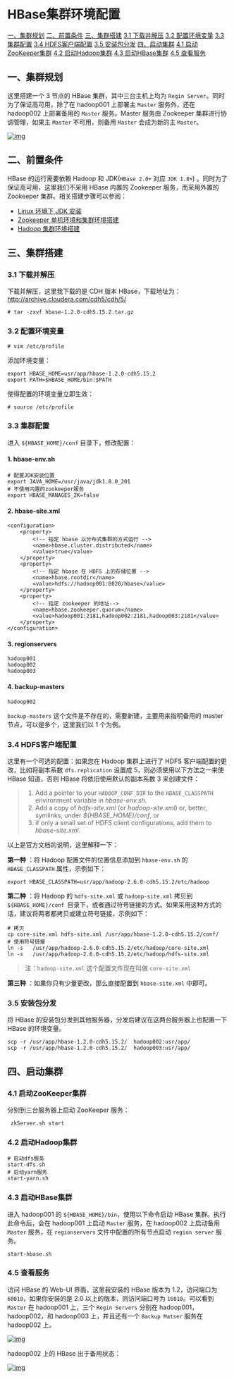 # HBase集群环境配置

[一、集群规划](https://github.com/heibaiying/BigData-Notes/blob/master/notes/installation/HBase集群环境搭建.md#一集群规划)
[二、前置条件](https://github.com/heibaiying/BigData-Notes/blob/master/notes/installation/HBase集群环境搭建.md#二前置条件)
[三、集群搭建](https://github.com/heibaiying/BigData-Notes/blob/master/notes/installation/HBase集群环境搭建.md#三集群搭建)
    [3.1 下载并解压](https://github.com/heibaiying/BigData-Notes/blob/master/notes/installation/HBase集群环境搭建.md#31-下载并解压)
    [3.2 配置环境变量](https://github.com/heibaiying/BigData-Notes/blob/master/notes/installation/HBase集群环境搭建.md#32-配置环境变量)
    [3.3 集群配置](https://github.com/heibaiying/BigData-Notes/blob/master/notes/installation/HBase集群环境搭建.md#33-集群配置)
    [3.4 HDFS客户端配置](https://github.com/heibaiying/BigData-Notes/blob/master/notes/installation/HBase集群环境搭建.md#34-HDFS客户端配置)
    [3.5 安装包分发](https://github.com/heibaiying/BigData-Notes/blob/master/notes/installation/HBase集群环境搭建.md#35-安装包分发)
[四、启动集群](https://github.com/heibaiying/BigData-Notes/blob/master/notes/installation/HBase集群环境搭建.md#四启动集群)
    [4.1 启动ZooKeeper集群](https://github.com/heibaiying/BigData-Notes/blob/master/notes/installation/HBase集群环境搭建.md#41-启动ZooKeeper集群)
    [4.2 启动Hadoop集群](https://github.com/heibaiying/BigData-Notes/blob/master/notes/installation/HBase集群环境搭建.md#42-启动Hadoop集群)
    [4.3 启动HBase集群](https://github.com/heibaiying/BigData-Notes/blob/master/notes/installation/HBase集群环境搭建.md#43-启动HBase集群)
    [4.5 查看服务](https://github.com/heibaiying/BigData-Notes/blob/master/notes/installation/HBase集群环境搭建.md#45-查看服务)

## 一、集群规划

这里搭建一个 3 节点的 HBase 集群，其中三台主机上均为 `Regin Server`。同时为了保证高可用，除了在 hadoop001 上部署主 `Master` 服务外，还在 hadoop002 上部署备用的 `Master` 服务。Master 服务由 Zookeeper 集群进行协调管理，如果主 `Master` 不可用，则备用 `Master` 会成为新的主 `Master`。

[![img](https://camo.githubusercontent.com/b72f7a1904af343ecf5ce521abf33286332b132d/68747470733a2f2f67697465652e636f6d2f68656962616979696e672f426967446174612d4e6f7465732f7261772f6d61737465722f70696374757265732f6862617365e99b86e7bea4e8a784e588922e706e67)](https://camo.githubusercontent.com/b72f7a1904af343ecf5ce521abf33286332b132d/68747470733a2f2f67697465652e636f6d2f68656962616979696e672f426967446174612d4e6f7465732f7261772f6d61737465722f70696374757265732f6862617365e99b86e7bea4e8a784e588922e706e67)

## 二、前置条件

HBase 的运行需要依赖 Hadoop 和 JDK(`HBase 2.0+` 对应 `JDK 1.8+`) 。同时为了保证高可用，这里我们不采用 HBase 内置的 Zookeeper 服务，而采用外置的 Zookeeper 集群。相关搭建步骤可以参阅：

- [Linux 环境下 JDK 安装](https://github.com/heibaiying/BigData-Notes/blob/master/notes/installation/Linux下JDK安装.md)
- [Zookeeper 单机环境和集群环境搭建](https://github.com/heibaiying/BigData-Notes/blob/master/notes/installation/Zookeeper单机环境和集群环境搭建.md)
- [Hadoop 集群环境搭建](https://github.com/heibaiying/BigData-Notes/blob/master/notes/installation/Hadoop集群环境搭建.md)

## 三、集群搭建

### 3.1 下载并解压

下载并解压，这里我下载的是 CDH 版本 HBase，下载地址为：http://archive.cloudera.com/cdh5/cdh/5/

```
# tar -zxvf hbase-1.2.0-cdh5.15.2.tar.gz
```

### 3.2 配置环境变量

```
# vim /etc/profile
```

添加环境变量：

```
export HBASE_HOME=usr/app/hbase-1.2.0-cdh5.15.2
export PATH=$HBASE_HOME/bin:$PATH
```

使得配置的环境变量立即生效：

```
# source /etc/profile
```

### 3.3 集群配置

进入 `${HBASE_HOME}/conf` 目录下，修改配置：

#### 1. hbase-env.sh

```
# 配置JDK安装位置
export JAVA_HOME=/usr/java/jdk1.8.0_201
# 不使用内置的zookeeper服务
export HBASE_MANAGES_ZK=false
```

#### 2. hbase-site.xml

```
<configuration>
    <property>
        <!-- 指定 hbase 以分布式集群的方式运行 -->
        <name>hbase.cluster.distributed</name>
        <value>true</value>
    </property>
    <property>
        <!-- 指定 hbase 在 HDFS 上的存储位置 -->
        <name>hbase.rootdir</name>
        <value>hdfs://hadoop001:8020/hbase</value>
    </property>
    <property>
        <!-- 指定 zookeeper 的地址-->
        <name>hbase.zookeeper.quorum</name>
        <value>hadoop001:2181,hadoop002:2181,hadoop003:2181</value>
    </property>
</configuration>
```

#### 3. regionservers

```
hadoop001
hadoop002
hadoop003
```

#### 4. backup-masters

```
hadoop002
```

`backup-masters` 这个文件是不存在的，需要新建，主要用来指明备用的 master 节点，可以是多个，这里我们以 1 个为例。

### 3.4 HDFS客户端配置

这里有一个可选的配置：如果您在 Hadoop 集群上进行了 HDFS 客户端配置的更改，比如将副本系数 `dfs.replication` 设置成 5，则必须使用以下方法之一来使 HBase 知道，否则 HBase 将依旧使用默认的副本系数 3 来创建文件：

> 1. Add a pointer to your `HADOOP_CONF_DIR` to the `HBASE_CLASSPATH` environment variable in *hbase-env.sh*.
> 2. Add a copy of *hdfs-site.xml* (or *hadoop-site.xml*) or, better, symlinks, under *${HBASE_HOME}/conf*, or
> 3. if only a small set of HDFS client configurations, add them to *hbase-site.xml*.

以上是官方文档的说明，这里解释一下：

**第一种** ：将 Hadoop 配置文件的位置信息添加到 `hbase-env.sh` 的 `HBASE_CLASSPATH` 属性，示例如下：

```
export HBASE_CLASSPATH=usr/app/hadoop-2.6.0-cdh5.15.2/etc/hadoop
```

**第二种** ：将 Hadoop 的 `hdfs-site.xml` 或 `hadoop-site.xml` 拷贝到 `${HBASE_HOME}/conf `目录下，或者通过符号链接的方式。如果采用这种方式的话，建议将两者都拷贝或建立符号链接，示例如下：

```
# 拷贝
cp core-site.xml hdfs-site.xml /usr/app/hbase-1.2.0-cdh5.15.2/conf/
# 使用符号链接
ln -s   /usr/app/hadoop-2.6.0-cdh5.15.2/etc/hadoop/core-site.xml
ln -s   /usr/app/hadoop-2.6.0-cdh5.15.2/etc/hadoop/hdfs-site.xml
```

> 注：`hadoop-site.xml` 这个配置文件现在叫做 `core-site.xml`

**第三种** ：如果你只有少量更改，那么直接配置到 `hbase-site.xml` 中即可。

### 3.5 安装包分发

将 HBase 的安装包分发到其他服务器，分发后建议在这两台服务器上也配置一下 HBase 的环境变量。

```
scp -r /usr/app/hbase-1.2.0-cdh5.15.2/  hadoop002:usr/app/
scp -r /usr/app/hbase-1.2.0-cdh5.15.2/  hadoop003:usr/app/
```

## 四、启动集群

### 4.1 启动ZooKeeper集群

分别到三台服务器上启动 ZooKeeper 服务：

```
 zkServer.sh start
```

### 4.2 启动Hadoop集群

```
# 启动dfs服务
start-dfs.sh
# 启动yarn服务
start-yarn.sh
```

### 4.3 启动HBase集群

进入 hadoop001 的 `${HBASE_HOME}/bin`，使用以下命令启动 HBase 集群。执行此命令后，会在 hadoop001 上启动 `Master` 服务，在 hadoop002 上启动备用 `Master` 服务，在 `regionservers` 文件中配置的所有节点启动 `region server` 服务。

```
start-hbase.sh
```

### 4.5 查看服务

访问 HBase 的 Web-UI 界面，这里我安装的 HBase 版本为 1.2，访问端口为 `60010`，如果你安装的是 2.0 以上的版本，则访问端口号为 `16010`。可以看到 `Master` 在 hadoop001 上，三个 `Regin Servers` 分别在 hadoop001，hadoop002，和 hadoop003 上，并且还有一个 `Backup Matser` 服务在 hadoop002 上。

[![img](https://camo.githubusercontent.com/40f38a6f79ba0648f08d68be74d6b2168b7ff5f5/68747470733a2f2f67697465652e636f6d2f68656962616979696e672f426967446174612d4e6f7465732f7261772f6d61737465722f70696374757265732f68626173652de99b86e7bea4e690ade5bbba312e706e67)](https://camo.githubusercontent.com/40f38a6f79ba0648f08d68be74d6b2168b7ff5f5/68747470733a2f2f67697465652e636f6d2f68656962616979696e672f426967446174612d4e6f7465732f7261772f6d61737465722f70696374757265732f68626173652de99b86e7bea4e690ade5bbba312e706e67)



hadoop002 上的 HBase 出于备用状态：



[![img](https://camo.githubusercontent.com/76e750f5bfc92a4f2ebaf97d12747bdd12f0ed0b/68747470733a2f2f67697465652e636f6d2f68656962616979696e672f426967446174612d4e6f7465732f7261772f6d61737465722f70696374757265732f68626173652de99b86e7bea4e690ade5bbba322e706e67)](https://camo.githubusercontent.com/76e750f5bfc92a4f2ebaf97d12747bdd12f0ed0b/68747470733a2f2f67697465652e636f6d2f68656962616979696e672f426967446174612d4e6f7465732f7261772f6d61737465722f70696374757265732f68626173652de99b86e7bea4e690ade5bbba322e706e67)